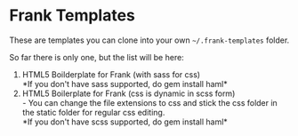 <h1>Frank Templates</h1>
These are templates you can clone into your own <code>~/.frank-templates</code> folder.

So far there is only one, but the list will be here:

<ol>
    <li>
        HTML5 Boilderplate for Frank (with sass for css)<br/>
        *If you don't have sass supported, do gem install haml*
    </li>
    <li>
        HTML5 Boilerplate for Frank (css is dynamic in scss form)<br/>
        - You can change the file extensions to css and stick the css folder in the static folder for regular css editing.<br/>
        *If you don't have scss supported, do gem install haml*
    </li>
</ol>